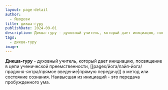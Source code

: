 ```yaml
---
layout: page-detail
author:
  - Яшодеви
title: дикша-гуру
publishDate: 2024-09-01
description: Дикша-гуру - духовный учитель, который дает инициацию, посвящение в цепи ученической преемственности, прямую передачу в метод или состояние сознания. Наивысшая из инициаций - это передача пробужденного ума.
tags:
  - дикша-гуру
image:
---
```

**Дикша-гуру** - духовный учитель, который дает инициацию, посвящение в цепи ученической преемственности, [[pages/йога/лайя-йога/праджня-янтра/прямое введение|прямую передачу]] в метод или состояние сознания. Наивысшая из инициаций - это передача пробужденного ума.

